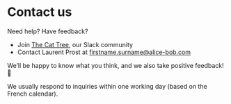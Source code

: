 # Contact us

Need help? Have feedback?

- Join [The Cat Tree](https://join.slack.com/t/the-cat-tree/shared_invite/zt-2cg0a3rno-PP~AaUztS3dtiRyzsawlnQ), our Slack community
- Contact Laurent Prost at firstname.surname@alice-bob.com

We’ll be happy to know what you think, and we also take positive feedback! 🙂

We usually respond to inquiries within one working day (based on the French calendar).